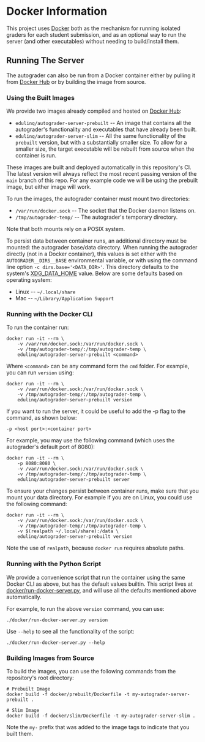 # Docker Information

This project uses [Docker](https://www.docker.com/) both
as the mechanism for running isolated graders for each student submission,
and as an optional way to run the server (and other executables) without needing to build/install them.

## Running The Server

The autograder can also be run from a Docker container either
by pulling it from [Docker Hub](https://hub.docker.com/u/edulinq)
or by building the image from source.

### Using the Built Images

We provide two images already compiled and hosted on [Docker Hub](https://hub.docker.com/u/edulinq):
 - `edulinq/autograder-server-prebuilt` --
   An image that contains all the autograder's functionality and executables that have already been built.
 - `edulinq/autograder-server-slim` --
   All the same functionality of the `prebuilt` version, but with a substantially smaller size.
   To allow for a smaller size, the target executable will be rebuilt from source when the container is run.

These images are built and deployed automatically in this repository's CI.
The latest version will always reflect the most recent passing version of the `main` branch of this repo.
For any example code we will be using the prebuilt image, but either image will work.

To run the images, the autograder container must mount two directories:
 - `/var/run/docker.sock` -- The socket that the Docker daemon listens on.
 - `/tmp/autograder-temp/` -- The autograder's temporary directory.

Note that both mounts rely on a POSIX system.

To persist data between container runs,
an additional directory must be mounted: the autograder base/data directory.
When running the autograder directly (not in a Docker container),
this values is set either with the `AUTOGRADER__DIRS__BASE` environmental variable,
or with using the command line option `-c dirs.base='<DATA_DIR>'`.
This directory defaults to the system's [XDG_DATA_HOME](https://specifications.freedesktop.org/basedir-spec/latest/) value.
Below are some defaults based on operating system:
 - Linux -- `~/.local/share`
 - Mac -- `~/Library/Application Support`

### Running with the Docker CLI

To run the container run:
```
docker run -it --rm \
    -v /var/run/docker.sock:/var/run/docker.sock \
    -v /tmp/autograder-temp/:/tmp/autograder-temp \
    edulinq/autograder-server-prebuilt <command>
```

Where `<command>` can be any command form the `cmd` folder.
For example, you can run `version` using:
```
docker run -it --rm \
    -v /var/run/docker.sock:/var/run/docker.sock \
    -v /tmp/autograder-temp/:/tmp/autograder-temp \
    edulinq/autograder-server-prebuilt version
```

If you want to run the server, it could be useful to add the -p flag to the command, as shown below:
```
-p <host port>:<container port>
```

For example, you may use the following command (which uses the autograder's default port of 8080):
```
docker run -it --rm \
    -p 8080:8080 \
    -v /var/run/docker.sock:/var/run/docker.sock \
    -v /tmp/autograder-temp/:/tmp/autograder-temp \
    edulinq/autograder-server-prebuilt server
```

To ensure your changes persist between container runs,
make sure that you mount your data directory.
For example if you are on Linux,
you could use the following command:
```
docker run -it --rm \
    -v /var/run/docker.sock:/var/run/docker.sock \
    -v /tmp/autograder-temp/:/tmp/autograder-temp \
    -v $(realpath ~/.local/share):/data \
    edulinq/autograder-server-prebuilt version
```

Note the use of `realpath`, because `docker run` requires absolute paths.

### Running with the Python Script

We provide a convenience script that run the container using the same Docker CLI as above,
but has the default values builtin.
This script lives at [docker/run-docker-server.py](../docker/run-docker-server.py),
and will use all the defaults mentioned above automatically.

For example, to run the above `version` command, you can use:
```
./docker/run-docker-server.py version
```

Use `--help` to see all the functionality of the script:
```
./docker/run-docker-server.py --help
```

### Building Images from Source

To build the images, you can use the following commands from the repository's root directory:
```
# Prebuilt Image
docker build -f docker/prebuilt/Dockerfile -t my-autograder-server-prebuilt .

# Slim Image
docker build -f docker/slim/Dockerfile -t my-autograder-server-slim .
```

Note the `my-` prefix that was added to the image tags to indicate that you built them.
